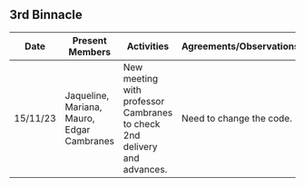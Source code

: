 ## 3rd Binnacle
|   Date   | Present Members|                                       Activities                                                   |               Agreements/Observations                                   |
|----------|----------------|----------------------------------------------------------------------------------------------------|-------------------------------------------------------------------------|
| 15/11/23 |Jaqueline, Mariana, Mauro, Edgar Cambranes| New meeting with professor Cambranes to check 2nd delivery and advances.|Need to change the code.|                       
